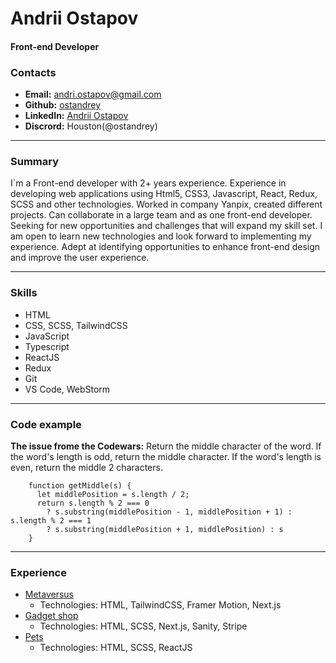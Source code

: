 # Andrii Ostapov

#### Front-end Developer

### Contacts

- **Email:** andri.ostapov@gmail.com
- **Github:** [ostandrey](https://github.com/ostandrey)
- **LinkedIn:** [Andrii Ostapov](https://www.linkedin.com/in/andrii-ostapov/)
- **Discrord:** Houston(@ostandrey)

---

### Summary

I`m a Front-end developer with 2+ years experience. Experience in developing web applications using Html5, CSS3, Javascript, React, Redux, SCSS and other technologies. Worked in company Yanpix, created different projects. Can collaborate in a large team and as one front-end developer. Seeking for new opportunities and challenges that will expand my skill set. I am open to learn new technologies and look forward to implementing my experience. Adept at identifying opportunities to enhance front-end design and improve the user experience.

---

### Skills

- HTML
- CSS, SCSS, TailwindCSS
- JavaScript
- Typescript
- ReactJS
- Redux
- Git
- VS Code, WebStorm

---

### Code example

**The issue frome the Codewars:** Return the middle character of the word. If the word's length is odd, return the middle character. If the word's length is even, return the middle 2 characters.

```
    function getMiddle(s) {
      let middlePosition = s.length / 2;
      return s.length % 2 === 0
        ? s.substring(middlePosition - 1, middlePosition + 1) : s.length % 2 === 1
        ? s.substring(middlePosition + 1, middlePosition) : s
    }
```

---

### Experience

- [Metaversus](https://metaversus-two.vercel.app/)
  - Technologies: HTML, TailwindCSS, Framer Motion, Next.js
- [Gadget shop](https://next-ecommerce-sanity-stripe-smoky.vercel.app/)
  - Technologies: HTML, SCSS, Next.js, Sanity, Stripe
- [Pets](https://github.com/ostandrey/react-pets)
  - Technologies: HTML, SCSS, ReactJS
